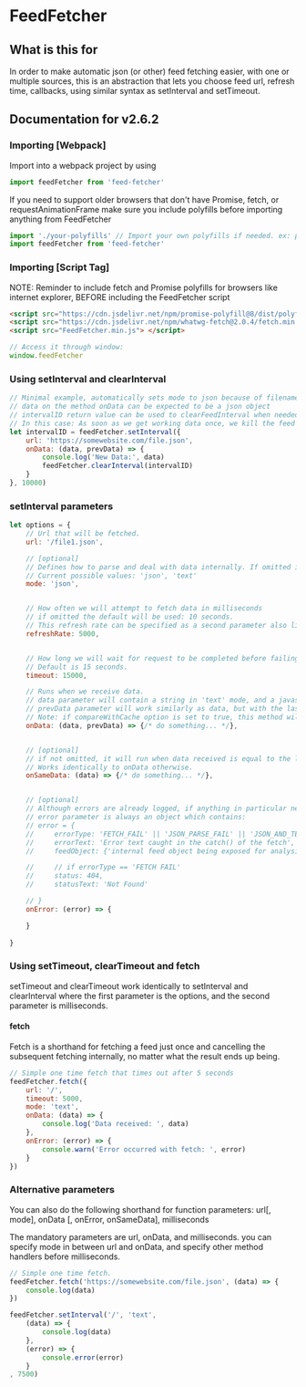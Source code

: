 # FeedFetcher

## What is this for

In order to make automatic json (or other) feed fetching easier, with one or multiple sources, this is an abstraction that lets you choose feed url, refresh time, callbacks, using similar syntax as setInterval and setTimeout.

## Documentation for v2.6.2

### Importing [Webpack]
Import into a webpack project by using
```javascript
import feedFetcher from 'feed-fetcher'
```

If you need to support older browsers that don't have Promise, fetch, or requestAnimationFrame make sure you include polyfills before importing anything from FeedFetcher 
```javascript
import './your-polyfills' // Import your own polyfills if needed. ex: promise-polyfill, whatwg-fetch
import feedFetcher from 'feed-fetcher'
```

### Importing [Script Tag]
NOTE: Reminder to include fetch and Promise polyfills for browsers like internet explorer, BEFORE including the FeedFetcher script

```html
<script src="https://cdn.jsdelivr.net/npm/promise-polyfill@8/dist/polyfill.min.js"></script>
<script src="https://cdn.jsdelivr.net/npm/whatwg-fetch@2.0.4/fetch.min.js"> </script>
<script src="FeedFetcher.min.js"> </script>
```

```javascript
// Access it through window:
window.feedFetcher
```

### Using setInterval and clearInterval

```javascript
// Minimal example, automatically sets mode to json because of filename.
// data on the method onData can be expected to be a json object
// intervalID return value can be used to clearFeedInterval when needed.
// In this case: As soon as we get working data once, we kill the feed fetcher.
let intervalID = feedFetcher.setInterval({
    url: 'https://somewebsite.com/file.json',
    onData: (data, prevData) => {
        console.log('New Data:', data)
        feedFetcher.clearInterval(intervalID)
    }
}, 10000)
```

### setInterval parameters
```javascript
let options = {
    // Url that will be fetched.
    url: '/file1.json', 

    // [optional]
    // Defines how to parse and deal with data internally. If omitted it will be set automatically to 'json' for json files, 'text' for txt files, and by default to 'text' for all other urls
    // Current possible values: 'json', 'text'
    mode: 'json', 


    // How often we will attempt to fetch data in milliseconds
    // if omitted the default will be used: 10 seconds.
    // This refresh rate can be specified as a second parameter also like usual browser setInterval, setTimeout
    refreshRate: 5000,


    // How long we will wait for request to be completed before failing.
    // Default is 15 seconds.
    timeout: 15000,

    // Runs when we receive data.
    // data parameter will contain a string in 'text' mode, and a javascript object if mode is set to 'json'
    // prevData parameter will work similarly as data, but with the last cached data, on the first execution it will be null (no previous data)
    // Note: if compareWithCache option is set to true, this method will not execute on identical new data. 
    onData: (data, prevData) => {/* do something... */},


    // [optional]
    // if not omitted, it will run when data received is equal to the last data received that was cached.
    // Works identically to onData otherwise.
    onSameData: (data) => {/* do something... */},


    // [optional]
    // Although errors are already logged, if anything in particular needs to be done depending on the error type, this callback can be specified:
    // error parameter is always an object which contains:
    // error = {
    //     errorType: 'FETCH_FAIL' || 'JSON_PARSE_FAIL' || 'JSON_AND_TEXT_PARSE_FAIL',
    //     errorText: 'Error text caught in the catch() of the fetch',
    //     feedObject: {'internal feed object being exposed for analysis. Do not modify it'},

    //     // if errorType == 'FETCH FAIL'
    //     status: 404,
    //     statusText: 'Not Found'

    // }
    onError: (error) => {

    }
    
}
```


### Using setTimeout, clearTimeout and fetch

setTimeout and clearTimeout work identically to setInterval and clearInterval where the first parameter is the options, and the second parameter is milliseconds.


#### fetch

Fetch is a shorthand for fetching a feed just once and cancelling the subsequent fetching internally, no matter what the result ends up being.

```javascript
// Simple one time fetch that times out after 5 seconds
feedFetcher.fetch({
    url: '/',
    timeout: 5000,
    mode: 'text',
    onData: (data) => {
        console.log('Data received: ', data)
    },
    onError: (error) => {
        console.warn('Error occurred with fetch: ', error)
    }
})
```


### Alternative parameters

You can also do the following shorthand for function parameters:
url[, mode], onData [, onError, onSameData], milliseconds 

The mandatory parameters are url, onData, and milliseconds.
you can specify mode in between url and onData, and specify other method handlers before milliseconds.

```javascript
// Simple one time fetch.
feedFetcher.fetch('https://somewebsite.com/file.json', (data) => {
    console.log(data)
})

feedFetcher.setInterval('/', 'text',
    (data) => {
        console.log(data)
    },
    (error) => {
        console.error(error)
    }
, 7500)

```






